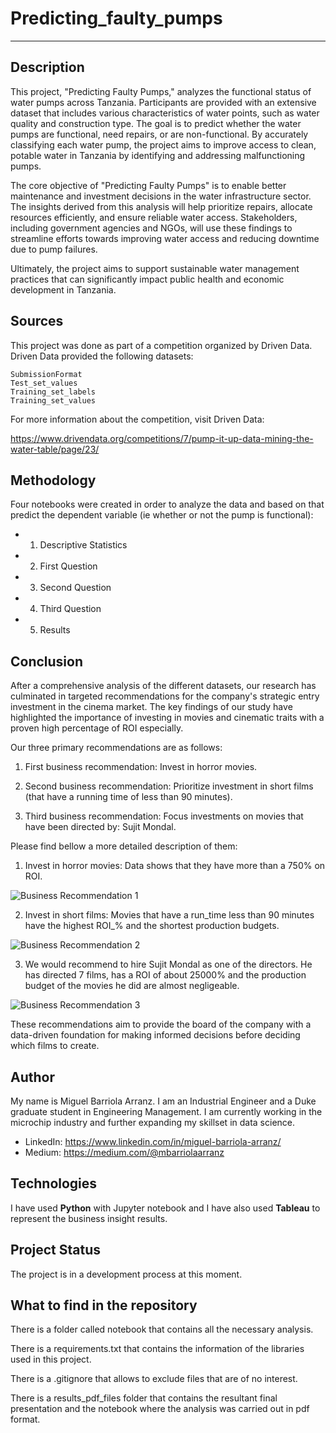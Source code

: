# Predicting_faulty_pumps

-------------------------------------------

## Description

This project, "Predicting Faulty Pumps," analyzes the functional status of water pumps across Tanzania. Participants are provided with an extensive dataset that includes various characteristics of water points, such as water quality and construction type. The goal is to predict whether the water pumps are functional, need repairs, or are non-functional. By accurately classifying each water pump, the project aims to improve access to clean, potable water in Tanzania by identifying and addressing malfunctioning pumps.

The core objective of "Predicting Faulty Pumps" is to enable better maintenance and investment decisions in the water infrastructure sector. The insights derived from this analysis will help prioritize repairs, allocate resources efficiently, and ensure reliable water access. Stakeholders, including government agencies and NGOs, will use these findings to streamline efforts towards improving water access and reducing downtime due to pump failures.

Ultimately, the project aims to support sustainable water management practices that can significantly impact public health and economic development in Tanzania.

## Sources

This project was done as part of a competition organized by Driven Data. Driven Data provided the following datasets:

    SubmissionFormat
    Test_set_values
    Training_set_labels
    Training_set_values

For more information about the competition, visit Driven Data:

https://www.drivendata.org/competitions/7/pump-it-up-data-mining-the-water-table/page/23/

## Methodology

Four notebooks were created in order to analyze the data and based on that predict the dependent variable (ie whether or not the pump is functional):

- 1. Descriptive Statistics
- 2. First Question
- 3. Second Question
- 4. Third Question
- 5. Results

## Conclusion

After a comprehensive analysis of the different datasets, our research has culminated in targeted recommendations for the company's strategic entry investment in the cinema market. The key findings of our study have highlighted the importance of investing in movies and cinematic traits with a proven high percentage of ROI especially.

Our three primary recommendations are as follows:

1. First business recommendation: Invest in horror movies. 

2. Second business recommendation: Prioritize investment in short films (that have a running time of less than 90 minutes).

3. Third business recommendation: Focus investments on movies that have been directed by: Sujit Mondal.

Please find bellow a more detailed description of them:

1. Invest in horror movies: Data shows that they have more than a 750% on ROI.

![Business Recommendation 1](/visualizations/Business_Recommendation_1.png)

2. Invest in short films: Movies that have a run_time less than 90 minutes have the highest ROI_% and the shortest production budgets.

![Business Recommendation 2](/visualizations/Business_Recommendation_2.png)

3. We would recommend to hire Sujit Mondal as one of the directors. He has directed 7 films, has a ROI of about 25000% and the production budget of the movies he did are almost negligeable. 

![Business Recommendation 3](/visualizations/Business_Recommendation_3.png)

These recommendations aim to provide the board of the company with a data-driven foundation for making informed decisions before deciding which films to create.

## Author

My name is Miguel Barriola Arranz. I am an Industrial Engineer and a Duke graduate student in Engineering Management. 
I am currently working in the microchip industry and further expanding my skillset in data science. 

- LinkedIn: https://www.linkedin.com/in/miguel-barriola-arranz/
- Medium: https://medium.com/@mbarriolaarranz

## Technologies

I have used **Python** with Jupyter notebook and I have also used **Tableau** to represent the business insight results.

## Project Status

The project is in a development process at this moment. 

## What to find in the repository

There is a folder called notebook that contains all the necessary analysis.

There is a requirements.txt that contains the information of the libraries used in this project.

There is a .gitignore that allows to exclude files that are of no interest.

There is a results_pdf_files folder that contains the resultant final presentation and the notebook where the analysis was carried out in pdf format.  

